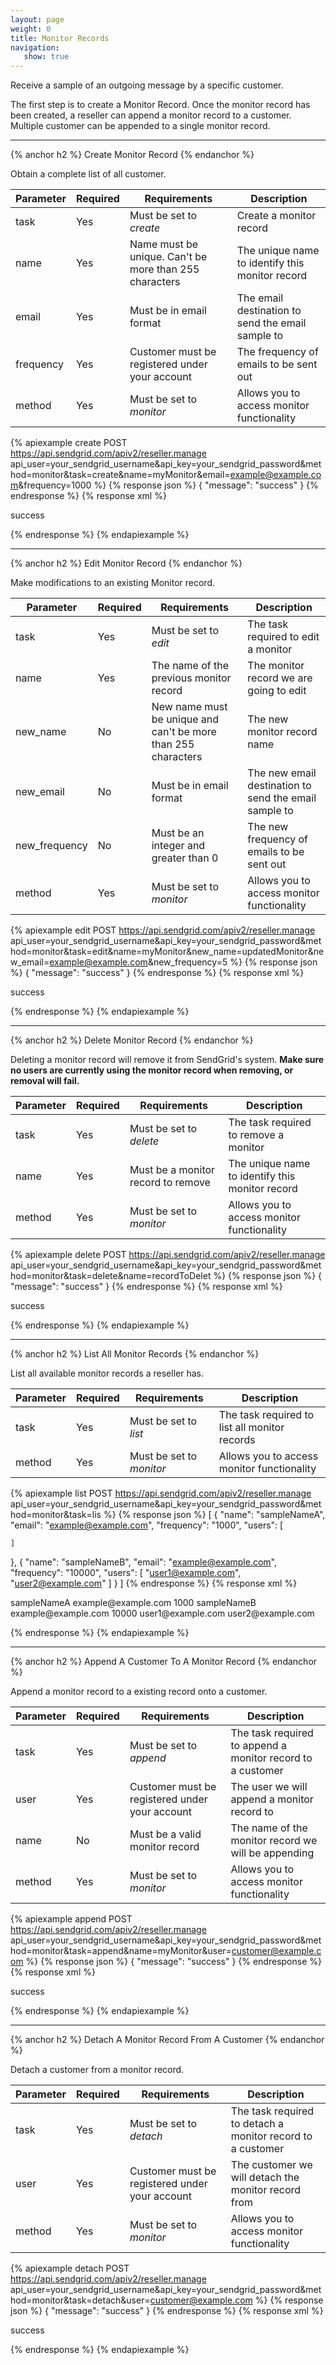 ```yaml
---
layout: page
weight: 0
title: Monitor Records
navigation:
   show: true
---
```


Receive a sample of an outgoing message by a specific customer.

The first step is to create a Monitor Record. Once the monitor record has been created, a reseller can append a monitor record to a customer. Multiple customer can be appended to a single monitor record.

* * * * *

{% anchor h2 %}
Create Monitor Record 
{% endanchor %}

Obtain a complete list of all customer.

<table class="table table-bordered table-striped">
   <thead>
      <tr>
         <th>Parameter</th>
         <th>Required</th>
         <th>Requirements</th>
         <th>Description</th>
      </tr>
   </thead>
   <tbody>
      <tr>
         <td>task</td>
         <td>Yes</td>
         <td>
            Must be set to
            <em>create</em>
         </td>
         <td>Create a monitor record</td>
      </tr>
      <tr>
         <td>name</td>
         <td>Yes</td>
         <td>Name must be unique. Can't be more than 255 characters</td>
         <td>The unique name to identify this monitor record</td>
      </tr>
      <tr>
         <td>email</td>
         <td>Yes</td>
         <td>Must be in email format</td>
         <td>The email destination to send the email sample to</td>
      </tr>
      <tr>
         <td>frequency</td>
         <td>Yes</td>
         <td>Customer must be registered under your account</td>
         <td>The frequency of emails to be sent out</td>
      </tr>
      <tr>
         <td>method</td>
         <td>Yes</td>
         <td>
            Must be set to
            <em>monitor</em>
         </td>
         <td>Allows you to access monitor functionality</td>
      </tr>
   </tbody>
</table>

{% apiexample create POST https://api.sendgrid.com/apiv2/reseller.manage api_user=your_sendgrid_username&api_key=your_sendgrid_password&method=monitor&task=create&name=myMonitor&email=example@example.com&frequency=1000 %}
  {% response json %}
{
  "message": "success"
}
  {% endresponse %}
  {% response xml %}
<?xml version="1.0" encoding="ISO-8859-1"?>

<result>
   <message>success</message>
</result>

  {% endresponse %}
{% endapiexample %}

* * * * *

{% anchor h2 %}
Edit Monitor Record 
{% endanchor %}

Make modifications to an existing Monitor record.

<table class="table table-bordered table-striped">
   <thead>
      <tr>
         <th>Parameter</th>
         <th>Required</th>
         <th>Requirements</th>
         <th>Description</th>
      </tr>
   </thead>
   <tbody>
      <tr>
         <td>task</td>
         <td>Yes</td>
         <td>
            Must be set to
            <em>edit</em>
         </td>
         <td>The task required to edit a monitor</td>
      </tr>
      <tr>
         <td>name</td>
         <td>Yes</td>
         <td>The name of the previous monitor record</td>
         <td>The monitor record we are going to edit</td>
      </tr>
      <tr>
         <td>new_name</td>
         <td>No</td>
         <td>New name must be unique and can't be more than 255 characters</td>
         <td>The new monitor record name</td>
      </tr>
      <tr>
         <td>new_email</td>
         <td>No</td>
         <td>Must be in email format</td>
         <td>The new email destination to send the email sample to</td>
      </tr>
      <tr>
         <td>new_frequency</td>
         <td>No</td>
         <td>Must be an integer and greater than 0</td>
         <td>The new frequency of emails to be sent out</td>
      </tr>
      <tr>
         <td>method</td>
         <td>Yes</td>
         <td>
            Must be set to
            <em>monitor</em>
         </td>
         <td>Allows you to access monitor functionality</td>
      </tr>
   </tbody>
</table>

{% apiexample edit POST https://api.sendgrid.com/apiv2/reseller.manage api_user=your_sendgrid_username&api_key=your_sendgrid_password&method=monitor&task=edit&name=myMonitor&new_name=updatedMonitor&new_email=example@example.com&new_frequency=5 %}
  {% response json %}
{
  "message": "success"
}
  {% endresponse %}
  {% response xml %}
<?xml version="1.0" encoding="ISO-8859-1"?>

<result>
   <message>success</message>
</result>

  {% endresponse %}
{% endapiexample %}

* * * * *

{% anchor h2 %}
Delete Monitor Record 
{% endanchor %}

Deleting a monitor record will remove it from SendGrid's system. **Make sure no users are currently using the monitor record when removing, or removal will fail.**

<table class="table table-bordered table-striped">
   <thead>
      <tr>
         <th>Parameter</th>
         <th>Required</th>
         <th>Requirements</th>
         <th>Description</th>
      </tr>
   </thead>
   <tbody>
      <tr>
         <td>task</td>
         <td>Yes</td>
         <td>
            Must be set to
            <em>delete</em>
         </td>
         <td>The task required to remove a monitor</td>
      </tr>
      <tr>
         <td>name</td>
         <td>Yes</td>
         <td>Must be a monitor record to remove</td>
         <td>The unique name to identify this monitor record</td>
      </tr>
      <tr>
         <td>method</td>
         <td>Yes</td>
         <td>
            Must be set to
            <em>monitor</em>
         </td>
         <td>Allows you to access monitor functionality</td>
      </tr>
   </tbody>
</table>

{% apiexample delete POST https://api.sendgrid.com/apiv2/reseller.manage api_user=your_sendgrid_username&api_key=your_sendgrid_password&method=monitor&task=delete&name=recordToDelet %}
  {% response json %}
{
  "message": "success"
}
  {% endresponse %}
  {% response xml %}
<?xml version="1.0" encoding="ISO-8859-1"?>

<result>
   <message>success</message>
</result>

  {% endresponse %}
{% endapiexample %}

* * * * *

{% anchor h2 %}
List All Monitor Records 
{% endanchor %}

List all available monitor records a reseller has.

<table class="table table-bordered table-striped">
   <thead>
      <tr>
         <th>Parameter</th>
         <th>Required</th>
         <th>Requirements</th>
         <th>Description</th>
      </tr>
   </thead>
   <tbody>
      <tr>
         <td>task</td>
         <td>Yes</td>
         <td>
            Must be set to
            <em>list</em>
         </td>
         <td>The task required to list all monitor records</td>
      </tr>
      <tr>
         <td>method</td>
         <td>Yes</td>
         <td>
            Must be set to
            <em>monitor</em>
         </td>
         <td>Allows you to access monitor functionality</td>
      </tr>
   </tbody>
</table>

{% apiexample list POST https://api.sendgrid.com/apiv2/reseller.manage api_user=your_sendgrid_username&api_key=your_sendgrid_password&method=monitor&task=lis %}
  {% response json %}
[
  {
    "name": "sampleNameA",
    "email": "example@example.com",
    "frequency": "1000",
    "users": [

    ]
  },
  {
    "name": "sampleNameB",
    "email": "example@example.com",
    "frequency": "10000",
    "users": [
      "user1@example.com",
      "user2@example.com"
    ]
  }
]
  {% endresponse %}
  {% response xml %}
<?xml version="1.0" encoding="ISO-8859-1"?>

<monitors>
   <monitor>
      <name>sampleNameA</name>
      <email>example@example.com</email>
      <frequency>1000</frequency>
      <users/>
   </monitor>
   <monitor>
      <name>sampleNameB</name>
      <email>example@example.com</email>
      <frequency>10000</frequency>
      <users>
         <user>user1@example.com</user>
         <user>user2@example.com</user>
      </users>
   </monitor>
</monitors>

  {% endresponse %}
{% endapiexample %}

* * * * *

{% anchor h2 %}
Append A Customer To A Monitor Record 
{% endanchor %}

Append a monitor record to a existing record onto a customer.

<table class="table table-bordered table-striped">
   <thead>
      <tr>
         <th>Parameter</th>
         <th>Required</th>
         <th>Requirements</th>
         <th>Description</th>
      </tr>
   </thead>
   <tbody>
      <tr>
         <td>task</td>
         <td>Yes</td>
         <td>
            Must be set to
            <em>append</em>
         </td>
         <td>The task required to append a monitor record to a customer</td>
      </tr>
      <tr>
         <td>user</td>
         <td>Yes</td>
         <td>Customer must be registered under your account</td>
         <td>The user we will append a monitor record to</td>
      </tr>
      <tr>
         <td>name</td>
         <td>No</td>
         <td>Must be a valid monitor record</td>
         <td>The name of the monitor record we will be appending</td>
      </tr>
      <tr>
         <td>method</td>
         <td>Yes</td>
         <td>
            Must be set to
            <em>monitor</em>
         </td>
         <td>Allows you to access monitor functionality</td>
      </tr>
   </tbody>
</table>

{% apiexample append POST https://api.sendgrid.com/apiv2/reseller.manage api_user=your_sendgrid_username&api_key=your_sendgrid_password&method=monitor&task=append&name=myMonitor&user=customer@example.com %}
  {% response json %}
{
  "message": "success"
}
  {% endresponse %}
  {% response xml %}
<?xml version="1.0" encoding="ISO-8859-1"?>

<result>
   <message>success</message>
</result>

  {% endresponse %}
{% endapiexample %}

* * * * *

{% anchor h2 %}
Detach A Monitor Record From A Customer 
{% endanchor %}

Detach a customer from a monitor record.

<table class="table table-bordered table-striped">
   <thead>
      <tr>
         <th>Parameter</th>
         <th>Required</th>
         <th>Requirements</th>
         <th>Description</th>
      </tr>
   </thead>
   <tbody>
      <tr>
         <td>task</td>
         <td>Yes</td>
         <td>
            Must be set to
            <em>detach</em>
         </td>
         <td>The task required to detach a monitor record to a customer</td>
      </tr>
      <tr>
         <td>user</td>
         <td>Yes</td>
         <td>Customer must be registered under your account</td>
         <td>The customer we will detach the monitor record from</td>
      </tr>
      <tr>
         <td>method</td>
         <td>Yes</td>
         <td>
            Must be set to
            <em>monitor</em>
         </td>
         <td>Allows you to access monitor functionality</td>
      </tr>
   </tbody>
</table>

{% apiexample detach POST https://api.sendgrid.com/apiv2/reseller.manage api_user=your_sendgrid_username&api_key=your_sendgrid_password&method=monitor&task=detach&user=customer@example.com %}
  {% response json %}
{
  "message": "success"
}
  {% endresponse %}
  {% response xml %}
<?xml version="1.0" encoding="ISO-8859-1"?>

<result>
   <message>success</message>
</result>

  {% endresponse %}
{% endapiexample %}
